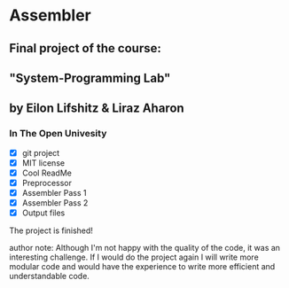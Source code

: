 # Assembler
## Final project of the course: 
## "System-Programming Lab"
## by Eilon Lifshitz & Liraz Aharon
### In The Open Univesity



 - [x] git project
 - [x] MIT license
 - [x] Cool ReadMe 
 - [x] Preprocessor
 - [x] Assembler Pass 1
 - [x] Assembler Pass 2
 - [x] Output files

The project is finished!

author note:
Although I'm not happy with the quality of the code, it was an interesting challenge.
If I would do the project again I will write more modular code and would have the experience to write more efficient and understandable code.

